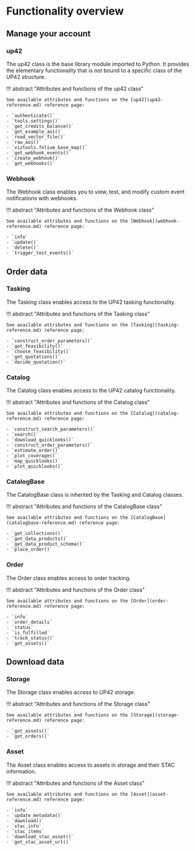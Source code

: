 # Functionality overview

## Manage your account

### up42

The up42 class is the base library module imported to Python. It provides the elementary functionality that is not bound to a specific class of the UP42 structure.

!!! abstract "Attributes and functions of the up42 class"

    See available attributes and functions on the [up42](up42-reference.md) reference page:

    - `authenticate()`
    - `tools.settings()`
    - `get_credits_balance()`
    - `get_example_aoi()`
    - `read_vector_file()`
    - `raw_aoi()`
    - `viztools.folium_base_map()`
    - `get_webhook_events()`
    - `create_webhook()`
    - `get_webhooks()`

### Webhook

The Webhook class enables you to view, test, and modify custom event notifications with webhooks.

!!! abstract "Attributes and functions of the Webhook class"

    See available attributes and functions on the [Webhook](webhook-reference.md) reference page:

    - `info`
    - `update()`
    - `delete()`
    - `trigger_test_events()`

## Order data

### Tasking

The Tasking class enables access to the UP42 tasking functionality.

!!! abstract "Attributes and functions of the Tasking class"

    See available attributes and functions on the [Tasking](tasking-reference.md) reference page:

    - `construct_order_parameters()`
    - `get_feasibility()`
    - `choose_feasibility()`
    - `get_quotations()`
    - `decide_quotation()`

### Catalog

The Catalog class enables access to the UP42 catalog functionality.

!!! abstract "Attributes and functions of the Catalog class"

    See available attributes and functions on the [Catalog](catalog-reference.md) reference page:

    - `construct_search_parameters()`
    - `search()`
    - `download_quicklooks()`
    - `construct_order_parameters()`
    - `estimate_order()`
    - `plot_coverage()`
    - `map_quicklooks()`
    - `plot_quicklooks()`

### CatalogBase

The CatalogBase class is inherited by the Tasking and Catalog classes.

!!! abstract "Attributes and functions of the CatalogBase class"

    See available attributes and functions on the [CatalogBase](catalogbase-reference.md) reference page:

    - `get_collections()`
    - `get_data_products()`
    - `get_data_product_schema()`
    - `place_order()`

### Order

The Order class enables access to order tracking.

!!! abstract "Attributes and functions of the Order class"

    See available attributes and functions on the [Order](order-reference.md) reference page:

    - `info`
    - `order_details`
    - `status`
    - `is_fulfilled`
    - `track_status()`
    - `get_assets()`

## Download data

### Storage

The Storage class enables access to UP42 storage.

!!! abstract "Attributes and functions of the Storage class"

    See available attributes and functions on the [Storage](storage-reference.md) reference page:

    - `get_assets()`
    - `get_orders()`

### Asset

The Asset class enables access to assets in storage and their STAC information.

!!! abstract "Attributes and functions of the Asset class"

    See available attributes and functions on the [Asset](asset-reference.md) reference page:

    - `info`
    - `update_metadata()`
    - `download()`
    - `stac_info`
    - `stac_items`
    - `download_stac_asset()`
    - `get_stac_asset_url()`
